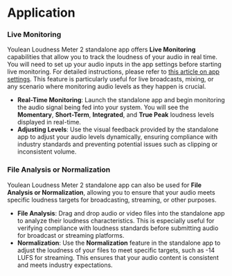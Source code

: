 # Application

### Live Monitoring

Youlean Loudness Meter 2 standalone app offers **Live Monitoring** capabilities that allow you to track the loudness of your audio in real time. You will need to set up your audio inputs in the app settings before starting live monitoring. For detailed instructions, please refer to [this article on app settings](../settings-and-menus/application-settings.md). This feature is particularly useful for live broadcasts, mixing, or any scenario where monitoring audio levels as they happen is crucial.

* **Real-Time Monitoring**: Launch the standalone app and begin monitoring the audio signal being fed into your system. You will see the **Momentary**, **Short-Term**, **Integrated**, and **True Peak** loudness levels displayed in real-time.
* **Adjusting Levels**: Use the visual feedback provided by the standalone app to adjust your audio levels dynamically, ensuring compliance with industry standards and preventing potential issues such as clipping or inconsistent volume.

### File Analysis or Normalization

Youlean Loudness Meter 2 standalone app can also be used for **File Analysis or Normalization**, allowing you to ensure that your audio meets specific loudness targets for broadcasting, streaming, or other purposes.

* **File Analysis**: Drag and drop audio or video files into the standalone app to analyze their loudness characteristics. This is especially useful for verifying compliance with loudness standards before submitting audio for broadcast or streaming platforms.
* **Normalization**: Use the **Normalization** feature in the standalone app to adjust the loudness of your files to meet specific targets, such as -14 LUFS for streaming. This ensures that your audio content is consistent and meets industry expectations.
